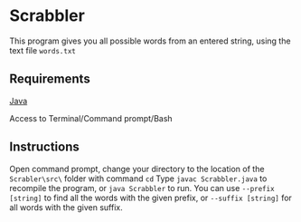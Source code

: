 # Scrabbler
This program gives you all possible words from an entered string, using the text file ```words.txt```
## Requirements 
[Java](https://www.java.com/)

Access to Terminal/Command prompt/Bash
## Instructions
Open command prompt, change your directory to the location of the ```Scrabler\src\``` folder with command ```cd```
Type ```javac Scrabbler.java``` to recompile the program, or ```java Scrabbler``` to run.
You can use ```--prefix [string]``` to find all the words with the given prefix, or ```--suffix [string]``` for all words with the given suffix.
